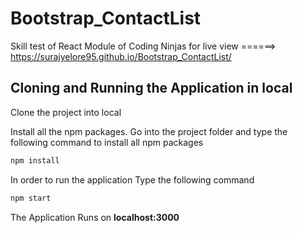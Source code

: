 # Bootstrap_ContactList
 
Skill test of React Module of Coding Ninjas
for live view ======>   https://surajyelore95.github.io/Bootstrap_ContactList/

## Cloning and Running the Application in local

Clone the project into local

Install all the npm packages. Go into the project folder and type the following command to install all npm packages

```bash
npm install
```

In order to run the application Type the following command

```bash
npm start
```

The Application Runs on **localhost:3000**

